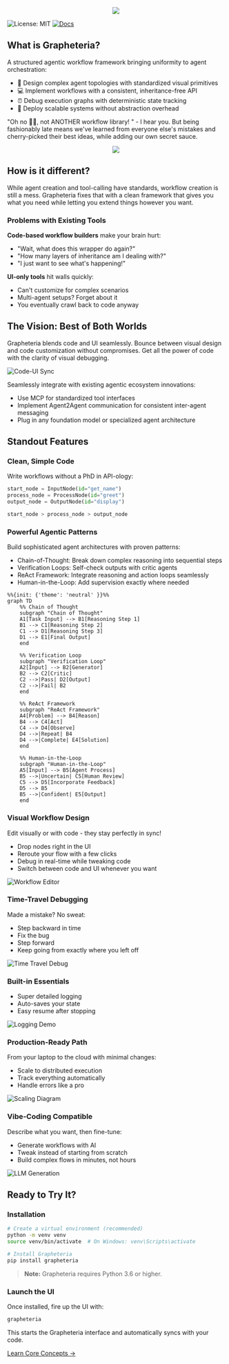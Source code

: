 <div align="center">
  <img src="docs/assets/grapheteria.gif"/>
</div>

![License: MIT](https://img.shields.io/badge/License-MIT-yellow.svg)
[![Docs](https://img.shields.io/badge/docs-latest-blue)](https://beubax.github.io/Grapheteria/)

## What is Grapheteria?

A structured agentic workflow framework bringing uniformity to agent orchestration:
- 🎨 Design complex agent topologies with standardized visual primitives
- 💻 Implement workflows with a consistent, inheritance-free API
- ⏰ Debug execution graphs with deterministic state tracking
- 🚀 Deploy scalable systems without abstraction overhead

"Oh no 😵‍💫, not ANOTHER workflow library! " - I hear you. But being fashionably late means we've learned from everyone else's mistakes and cherry-picked their best ideas, while adding our own secret sauce.

<div align="center">
  <img src="docs/assets/workflow-concept.png"/>
</div>

## How is it different?

While agent creation and tool-calling have standards, workflow creation is still a mess. Grapheteria fixes that with a clean framework that gives you what you need while letting you extend things however you want.

### Problems with Existing Tools

**Code-based workflow builders** make your brain hurt:
- "Wait, what does this wrapper do again?" 
- "How many layers of inheritance am I dealing with?"
- "I just want to see what's happening!"

**UI-only tools** hit walls quickly:
- Can't customize for complex scenarios
- Multi-agent setups? Forget about it
- You eventually crawl back to code anyway

## The Vision: Best of Both Worlds

Grapheteria blends code and UI seamlessly. Bounce between visual design and code customization without compromises. Get all the power of code with the clarity of visual debugging.

![Code-UI Sync](docs/assets/workflow.png)
<!-- An animated GIF showing changes in code immediately reflected in the UI and vice versa -->

Seamlessly integrate with existing agentic ecosystem innovations:
- Use MCP for standardized tool interfaces
- Implement Agent2Agent communication for consistent inter-agent messaging
- Plug in any foundation model or specialized agent architecture

## Standout Features

### Clean, Simple Code
Write workflows without a PhD in API-ology:

```python
start_node = InputNode(id="get_name")
process_node = ProcessNode(id="greet")
output_node = OutputNode(id="display")

start_node > process_node > output_node
```

### Powerful Agentic Patterns
Build sophisticated agent architectures with proven patterns:
- Chain-of-Thought: Break down complex reasoning into sequential steps
- Verification Loops: Self-check outputs with critic agents
- ReAct Framework: Integrate reasoning and action loops seamlessly
- Human-in-the-Loop: Add supervision exactly where needed

```mermaid
%%{init: {'theme': 'neutral' }}%%
graph TD
    %% Chain of Thought
    subgraph "Chain of Thought"
    A1[Task Input] --> B1[Reasoning Step 1]
    B1 --> C1[Reasoning Step 2]
    C1 --> D1[Reasoning Step 3]
    D1 --> E1[Final Output]
    end
    
    %% Verification Loop
    subgraph "Verification Loop"
    A2[Input] --> B2[Generator]
    B2 --> C2[Critic]
    C2 -->|Pass| D2[Output]
    C2 -->|Fail| B2
    end
    
    %% ReAct Framework
    subgraph "ReAct Framework"
    A4[Problem] --> B4[Reason]
    B4 --> C4[Act]
    C4 --> D4[Observe]
    D4 -->|Repeat| B4
    D4 -->|Complete| E4[Solution]
    end
    
    %% Human-in-the-Loop
    subgraph "Human-in-the-Loop"
    A5[Input] --> B5[Agent Process]
    B5 -->|Uncertain| C5[Human Review]
    C5 --> D5[Incorporate Feedback]
    D5 --> B5
    B5 -->|Confident| E5[Output]
    end
```

### Visual Workflow Design
Edit visually or with code - they stay perfectly in sync!
- Drop nodes right in the UI
- Reroute your flow with a few clicks
- Debug in real-time while tweaking code
- Switch between code and UI whenever you want

![Workflow Editor](docs/assets/code_sync.gif)
<!-- A screenshot of the Grapheteria workflow editor with nodes, edges, and a properties panel -->

### Time-Travel Debugging
Made a mistake? No sweat:
- Step backward in time
- Fix the bug
- Step forward
- Keep going from exactly where you left off

![Time Travel Debug](docs/assets/debug.gif)
<!-- An animated GIF showing someone debugging, going back in time, fixing a node, and continuing -->

### Built-in Essentials
- Super detailed logging
- Auto-saves your state
- Easy resume after stopping

![Logging Demo](docs/assets/tracking.png)
<!-- A screenshot showing logs and state persistence in action -->

### Production-Ready Path
From your laptop to the cloud with minimal changes:
- Scale to distributed execution
- Track everything automatically
- Handle errors like a pro

![Scaling Diagram](docs/assets/scaling.png)
<!-- An illustration showing workflow scaling from local to distributed environments -->

### Vibe-Coding Compatible
Describe what you want, then fine-tune:
- Generate workflows with AI
- Tweak instead of starting from scratch
- Build complex flows in minutes, not hours

![LLM Generation](docs/assets/llm_generate.gif)
<!-- An animated GIF showing a text prompt being turned into a workflow -->

## Ready to Try It?

### Installation

```bash
# Create a virtual environment (recommended)
python -m venv venv
source venv/bin/activate  # On Windows: venv\Scripts\activate

# Install Grapheteria
pip install grapheteria
```

> **Note:** Grapheteria requires Python 3.6 or higher.

### Launch the UI

Once installed, fire up the UI with:

```bash
grapheteria
```
This starts the Grapheteria interface and automatically syncs with your code.

<div class="d-flex justify-content-center mt-4">
  <a href="https://beubax.github.io/grapheteria/Core" class="btn btn-primary btn-sm px-2 py-2 mb-4">Learn Core Concepts →</a>
</div>
